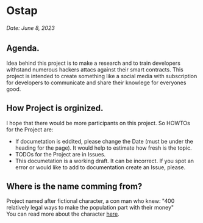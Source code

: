 # Ostap
###### Date: June 8, 2023

## Agenda.
Idea behind this project is to make a research and to train developers withstand numerous
hackers attacs against their smart contracts. This project is intended to create something
like a social media with subscription for developers to communicate and share their knowlege
for everyones good.   

## How Project is orginized.
I hope that there would be more participants on this project. So HOWTOs for the Project are:
* If documetation is eddited, please change the Date (must be under the heading for the page).
It would help to estimate how fresh is the topic.
* TODOs for the Project are in Issues.
* This documetation is a working draft. It can be incorrect. If you spot an error or would like to add
to documentation create an Issue, please. 


## Where is the name comming from?
Project named after fictional character, a con man who knew: "400 relatively
legal ways to make the population part with their money"   
You can read more about the character [here](https://en.wikipedia.org/wiki/Ostap_Bender).

 
